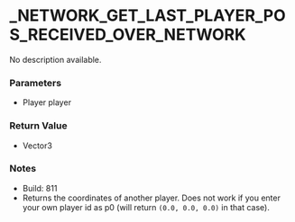 # _NETWORK_GET_LAST_PLAYER_POS_RECEIVED_OVER_NETWORK

No description available.

### Parameters
* Player player

### Return Value
* Vector3

### Notes
* Build: 811
* Returns the coordinates of another player.
Does not work if you enter your own player id as p0 (will return `(0.0, 0.0, 0.0)` in that case).

